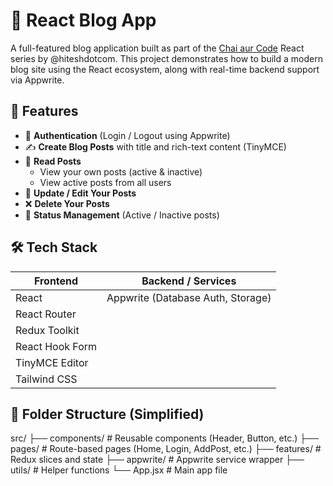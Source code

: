 # 📝 React Blog App

A full-featured blog application built as part of the [Chai aur Code](https://www.youtube.com/@chaiourcode) React series by @hiteshdotcom. This project demonstrates how to build a modern blog site using the React ecosystem, along with real-time backend support via Appwrite.

## 🚀 Features

- 🔐 **Authentication** (Login / Logout using Appwrite)
- ✍️ **Create Blog Posts** with title and rich-text content (TinyMCE)
- 📃 **Read Posts**
  - View your own posts (active & inactive)
  - View active posts from all users
- 🔄 **Update / Edit Your Posts**
- ❌ **Delete Your Posts**
- 📄 **Status Management** (Active / Inactive posts)

## 🛠️ Tech Stack

| Frontend             | Backend / Services       |
|----------------------|--------------------------|
| React                | Appwrite (Database Auth, Storage) |
| React Router         |                          |
| Redux Toolkit        |                          |
| React Hook Form      |                          |
| TinyMCE Editor       |                          |
| Tailwind CSS         |                          |

## 📁 Folder Structure (Simplified)

src/
├── components/ # Reusable components (Header, Button, etc.)
├── pages/ # Route-based pages (Home, Login, AddPost, etc.)
├── features/ # Redux slices and state
├── appwrite/ # Appwrite service wrapper
├── utils/ # Helper functions
└── App.jsx # Main app file